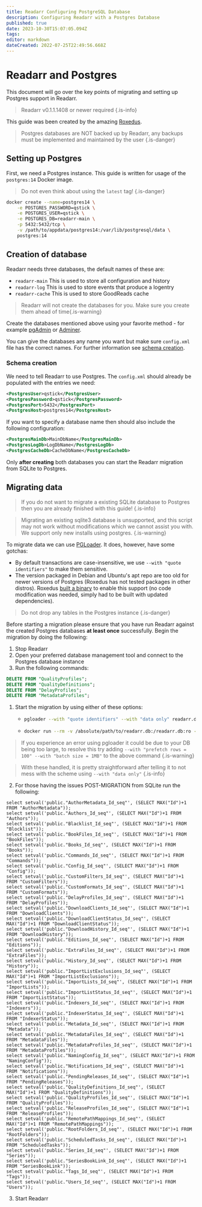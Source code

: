 ```yaml
---
title: Readarr Configuring PostgreSQL Database
description: Configuring Readarr with a Postgres Database
published: true
date: 2023-10-30T15:07:05.094Z
tags: 
editor: markdown
dateCreated: 2022-07-25T22:49:56.668Z
---
```


# Readarr and Postgres

This document will go over the key points of migrating and setting up Postgres support in Readarr.

> Readarr v0.1.1.1408 or newer required
{.is-info}

This guide was been created by the amazing [Roxedus](https://github.com/Roxedus).

> Postgres databases are NOT backed up by Readarr, any backups must be implemented and maintained by the user
{.is-danger}

## Setting up Postgres

 First, we need a Postgres instance. This guide is written for usage of the `postgres:14` Docker image.

 > Do not even think about using the `latest` tag! {.is-danger}

```bash
docker create --name=postgres14 \
    -e POSTGRES_PASSWORD=qstick \
    -e POSTGRES_USER=qstick \
    -e POSTGRES_DB=readarr-main \
    -p 5432:5432/tcp \
    -v /path/to/appdata/postgres14:/var/lib/postgresql/data \
    postgres:14
```

## Creation of database

Readarr needs three databases, the default names of these are:

- `readarr-main`   This is used to store all configuration and history
- `readarr-log`    This is used to store events that produce a logentry
- `readarr-cache`    This is used to store GoodReads cache

> Readarr will not create the databases for you. Make sure you create them ahead of time{.is-warning}

Create the databases mentioned above using your favorite method - for example [pgAdmin](https://www.pgadmin.org/) or [Adminer](https://www.adminer.org/).

You can give the databases any name you want but make sure `config.xml` file has the correct names. For further information see [schema creation](/readarr/postgres-setup#schema-creation).

### Schema creation

 We need to tell Readarr to use Postgres. The `config.xml` should already be populated with the entries we need:

```xml
<PostgresUser>qstick</PostgresUser>
<PostgresPassword>qstick</PostgresPassword>
<PostgresPort>5432</PostgresPort>
<PostgresHost>postgres14</PostgresHost>
```

If you want to specify a database name then should also include the following configuration:

```xml
<PostgresMainDb>MainDbName</PostgresMainDb>
<PostgresLogDb>LogDbName</PostgresLogDb>
<PostgresCacheDb>CacheDbName</PostgresCacheDb>
```

Only **after creating** both databases you can start the Readarr migration from SQLite to Postgres.

## Migrating data

> If you do not want to migrate a existing SQLite database to Postgres then you are already finished with this guide! {.is-info}

> Migrating an existing sqlite3 database is unsupported, and this script may not work without modifications which we cannot assist you with. We support only new installs using postgres. {.is-warning}

To migrate data we can use [PGLoader](https://github.com/dimitri/pgloader). It does, however, have some gotchas:

- By default transactions are case-insensitive, we use `--with "quote identifiers"` to make them sensitive.
- The version packaged in Debian and Ubuntu's apt repo are too old for newer versions of Postgres (Roxedus has not tested packages in other distros).
  Roxedus [built a binary](https://github.com/Roxedus/Pgloader-bin) to enable this support (no code modification was needed, simply had to be built with updated dependencies).

> Do not drop any tables in the Postgres instance {.is-danger}

Before starting a migration please ensure that you have run Readarr against the created Postgres databases **at least once** successfully. Begin the migration by doing the following:

1. Stop Readarr
1. Open your preferred database management tool and connect to the Postgres database instance
1. Run the following commands:

```SQL
DELETE FROM "QualityProfiles";
DELETE FROM "QualityDefinitions";
DELETE FROM "DelayProfiles";
DELETE FROM "MetadataProfiles";
```

1. Start the migration by using either of these options:

    - ```bash
      pgloader --with "quote identifiers" --with "data only" readarr.db 'postgresql://qstick:qstick@localhost/readarr-main'
      ```

    - ```bash
      docker run --rm -v /absolute/path/to/readarr.db:/readarr.db:ro --network=host ghcr.io/roxedus/pgloader --with "quote identifiers" --with "data only" /readarr.db "postgresql://qstick:qstick@localhost/readarr-main"
      ```

> If you experience an error using pgloader it could be due to your DB being too large, to resolve this try adding `--with "prefetch rows = 100" --with "batch size = 1MB"` to the above command {.is-warning}

> With these handled, it is pretty straightforward after telling it to not mess with the scheme using `--with "data only"`
{.is-info}

2. For those having the issues POST-MIGRATION from SQLite run the following:

```postgres
select setval('public."AuthorMetadata_Id_seq"', (SELECT MAX("Id")+1 FROM "AuthorMetadata"));
select setval('public."Authors_Id_seq"', (SELECT MAX("Id")+1 FROM "Authors"));
select setval('public."Blacklist_Id_seq"', (SELECT MAX("Id")+1 FROM "Blocklist"));
select setval('public."BookFiles_Id_seq"', (SELECT MAX("Id")+1 FROM "BookFiles"));
select setval('public."Books_Id_seq"', (SELECT MAX("Id")+1 FROM "Books"));
select setval('public."Commands_Id_seq"', (SELECT MAX("Id")+1 FROM "Commands"));
select setval('public."Config_Id_seq"', (SELECT MAX("Id")+1 FROM "Config"));
select setval('public."CustomFilters_Id_seq"', (SELECT MAX("Id")+1 FROM "CustomFilters"));
select setval('public."CustomFormats_Id_seq"', (SELECT MAX("Id")+1 FROM "CustomFormats"));
select setval('public."DelayProfiles_Id_seq"', (SELECT MAX("Id")+1 FROM "DelayProfiles"));
select setval('public."DownloadClients_Id_seq"', (SELECT MAX("Id")+1 FROM "DownloadClients"));
select setval('public."DownloadClientStatus_Id_seq"', (SELECT MAX("Id")+1 FROM "DownloadClientStatus"));
select setval('public."DownloadHistory_Id_seq"', (SELECT MAX("Id")+1 FROM "DownloadHistory"));
select setval('public."Editions_Id_seq"', (SELECT MAX("Id")+1 FROM "Editions"));
select setval('public."ExtraFiles_Id_seq"', (SELECT MAX("Id")+1 FROM "ExtraFiles"));
select setval('public."History_Id_seq"', (SELECT MAX("Id")+1 FROM "History"));
select setval('public."ImportListExclusions_Id_seq"', (SELECT MAX("Id")+1 FROM "ImportListExclusions"));
select setval('public."ImportLists_Id_seq"', (SELECT MAX("Id")+1 FROM "ImportLists"));
select setval('public."ImportListStatus_Id_seq"', (SELECT MAX("Id")+1 FROM "ImportListStatus"));
select setval('public."Indexers_Id_seq"', (SELECT MAX("Id")+1 FROM "Indexers"));
select setval('public."IndexerStatus_Id_seq"', (SELECT MAX("Id")+1 FROM "IndexerStatus"));
select setval('public."Metadata_Id_seq"', (SELECT MAX("Id")+1 FROM "Metadata"));
select setval('public."MetadataFiles_Id_seq"', (SELECT MAX("Id")+1 FROM "MetadataFiles"));
select setval('public."MetadataProfiles_Id_seq"', (SELECT MAX("Id")+1 FROM "MetadataProfiles"));
select setval('public."NamingConfig_Id_seq"', (SELECT MAX("Id")+1 FROM "NamingConfig"));
select setval('public."Notifications_Id_seq"', (SELECT MAX("Id")+1 FROM "Notifications"));
select setval('public."PendingReleases_Id_seq"', (SELECT MAX("Id")+1 FROM "PendingReleases"));
select setval('public."QualityDefinitions_Id_seq"', (SELECT MAX("Id")+1 FROM "QualityDefinitions"));
select setval('public."QualityProfiles_Id_seq"', (SELECT MAX("Id")+1 FROM "QualityProfiles"));
select setval('public."ReleaseProfiles_Id_seq"', (SELECT MAX("Id")+1 FROM "ReleaseProfiles"));
select setval('public."RemotePathMappings_Id_seq"', (SELECT MAX("Id")+1 FROM "RemotePathMappings"));
select setval('public."RootFolders_Id_seq"', (SELECT MAX("Id")+1 FROM "RootFolders"));
select setval('public."ScheduledTasks_Id_seq"', (SELECT MAX("Id")+1 FROM "ScheduledTasks"));
select setval('public."Series_Id_seq"', (SELECT MAX("Id")+1 FROM "Series"));
select setval('public."SeriesBookLink_Id_seq"', (SELECT MAX("Id")+1 FROM "SeriesBookLink"));
select setval('public."Tags_Id_seq"', (SELECT MAX("Id")+1 FROM "Tags"));
select setval('public."Users_Id_seq"', (SELECT MAX("Id")+1 FROM "Users"));
```

3. Start Readarr
